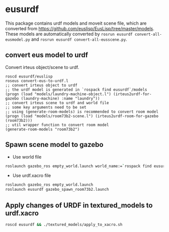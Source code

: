 # eusurdf

This package contains urdf models and moveit scene file, which are converted from https://github.com/euslisp/EusLisp/tree/master/models.
These models are automatically converted by `rosrun eusurdf convert-all-eusmodel.py` and `rosrun eusurdf convert-all-eusscene.py`.

## convert eus model to urdf

Convert irteus object/scene to urdf.

```
roscd eusurdf/euslisp
roseus convert-eus-to-urdf.l
;; convert irteus object to urdf
;; the urdf model is generated in `rospack find eusurdf`/models
(progn (load "models/laundry-machine-object.l") (irteus2urdf-for-gazebo (laundry-machine) :name "laundry"))
;; convert irteus scene to urdf and world file
;; some key arguments need to be set
;; using (generate-room-models) is recommended to convert room model
(progn (load "models/room73b2-scene.l") (irteus2urdf-room-for-gazebo (room73b2)))
;; util wrapper function to convert room model
(generate-room-models "room73b2")
```

## Spawn scene model to gazebo

- Use world file

``` bash
roslaunch gazebo_ros empty_world.launch world_name:=`rospack find eusurdf`/worlds/room73b2.world
```

- Use urdf.xacro file

``` bash
roslaunch gazebo_ros empty_world.launch
roslaunch eusurdf gazebo_spawn_room73b2.launch
```

## Apply changes of URDF in textured_models to urdf.xacro

``` bash
roscd eusurdf && ./textured_models/apply_to_xacro.sh
```

